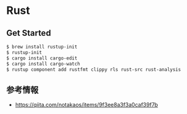 # Rust

## Get Started

```bash
$ brew install rustup-init
$ rustup-init
$ cargo install cargo-edit
$ cargo install cargo-watch
$ rustup component add rustfmt clippy rls rust-src rust-analysis
```

## 参考情報

- https://qiita.com/notakaos/items/9f3ee8a3f3a0caf39f7b
